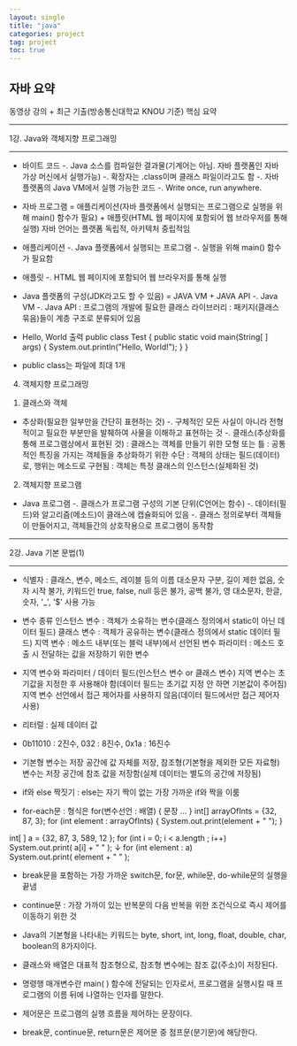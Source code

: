 ```yaml
---
layout: single
title: "java"
categories: project
tag: project
toc: true
---
```


## 자바 요약


동영상 강의 + 최근 기출(방송통신대학교 KNOU 기준) 핵심 요약

*****************************************************************************
1강. Java와 객체지향 프로그래밍
*****************************************************************************

* 바이트 코드
-. Java 소스를 컴파일한 결과물(기계어는 아님. 자바 플랫폼인 자바 가상 머신에서 실행가능)
-. 확장자는 .class이며 클래스 파일이라고도 함
-. 자바 플랫폼의 Java VM에서 실행 가능한 코드
-. Write once, run anywhere.

* 자바 프로그램 = 애플리케이션(자바 플랫폼에서 실행되는 프로그램으로 실행을 위해 main() 함수가 필요) + 애플릿(HTML 웹 페이지에 포함되어 웹 브라우저를 통해 실행)
자바 언어는 플랫폼 독립적, 아키텍처 중립적임

* 애플리케이션
-. Java 플랫폼에서 실행되는 프로그램
-. 실행을 위해 main() 함수가 필요함

* 애플릿
-. HTML 웹 페이지에 포함되어 웹 브라우저를 통해 실행

* Java 플랫폼의 구성(JDK라고도 할 수 있음) = JAVA VM + JAVA API
-. Java VM
-. Java API
	: 프로그램의 개발에 필요한 클래스 라이브러리
	: 패키지(클래스 묶음)들이 계층 구조로 분류되어 있음

* Hello, World 출력
public class Test {
    public static void main(String[ ] args) {
        System.out.println("Hello, World!");
    }
}

* public class는 파일에 최대 1개

4. 객체지향 프로그래밍
1) 클래스와 객체
* 추상화(필요한 일부만을 간단히 표현하는 것)
-. 구체적인 모든 사실이 아니라 전형적이고 필요한 부분만을 발췌하여 사물을 이해하고 표현하는 것
-. 클래스(추상화를 통해 프로그램상에서 표현된 것)
	: 클래스는 객체를 만들기 위한 모형 또는 틀
	: 공통적인 특징을 가지는 객체들을 추상화하기 위한 수단
	: 객체의 상태는 필드(데이터)로, 행위는 메소드로 구현됨
	: 객체는 특정 클래스의 인스턴스(실체화된 것)

2) 객체지향 프로그램
* Java 프로그램
-. 클래스가 프로그램 구성의 기본 단위(C언어는 함수)
-. 데이터(필드)와 알고리즘(메소드)이 클래스에 캡슐화되어 있음
-. 클래스 정의로부터 객체들이 만들어지고, 객체들간의 상호작용으로 프로그램이 동작함









*****************************************************************************
2강. Java 기본 문법(1)
*****************************************************************************

* 식별자 : 클래스, 변수, 메소드, 레이블 등의 이름
대소문자 구분, 길이 제한 없음, 숫자 시작 불가, 키워드인 true, false, null 등은 불가, 공백 불가,
영 대소문자, 한글, 숫자, '_', '$' 사용 가능

* 변수 종류
인스턴스 변수 : 객체가 소유하는 변수(클래스 정의에서 static이 아닌 데이터 필드)
클래스 변수 : 객체가 공유하는 변수(클래스 정의에서 static 데이터 필드)
지역 변수 : 메소드 내부(또는 블럭 내부)에서 선언된 변수
파라미터 : 메소드 호출 시 전달하는 값을 저장하기 위한 변수

* 지역 변수와 파라미터 / 데이터 필드(인스턴스 변수 or 클래스 변수)
지역 변수는 초기값을 지정한 후 사용해야 함(데이터 필드는 초기값 지정 안 하면 기본값이 주어짐)
지역 변수 선언에서 접근 제어자를 사용하지 않음(데이터 필드에서만 접근 제어자 사용)

* 리터럴 : 실제 데이터 값

* 0b11010 : 2진수, 032 : 8진수, 0x1a : 16진수

* 기본형 변수는 저장 공간에 값 자체를 저장, 참조형(기본형을 제외한 모든 자료형) 변수는 저장 공간에 참조 값을 저장함(실제 데이터는 별도의 공간에 저장됨)

* if와 else 짝짓기 : else는 자기 짝이 없는 가장 가까운 if와 짝을 이룸

* for-each문 : 형식은 for(변수선언 : 배열) { 문장 ... }
int[] arrayOfInts = {32, 87, 3};
for (int element : arrayOfInts) {
	System.out.print(element + " ");
}

int[ ] a = {32, 87, 3, 589, 12 }; 
for (int i = 0; i < a.length ; i++)   
        System.out.print( a[i] + " " );
↓
for (int element : a)   
        System.out.print( element + " " );

* break문을 포함하는 가장 가까운 switch문, for문, while문, do-while문의 실행을 끝냄
* continue문 : 가장 가까이 있는 반복문의 다음 반복을 위한 조건식으로 즉시 제어를 이동하기 위한 것

* Java의 기본형을 나타내는 키워드는 byte, short, int, long, float, double, char, boolean의 8가지이다.
* 클래스와 배열은 대표적 참조형으로, 참조형 변수에는 참조 값(주소)이 저장된다.
* 명령행 매개변수란 main( ) 함수에 전달되는 인자로서, 프로그램을 실행시킬 때 프로그램의 이름 뒤에 나열하는 인자를 말한다.
* 제어문은 프로그램의 실행 흐름을 제어하는 문장이다.
* break문, continue문, return문은 제어문 중 점프문(분기문)에 해당한다.



